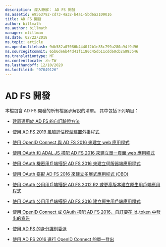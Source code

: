 ```yaml
---
description: 深入瞭解： AD FS 開發
ms.assetid: e9563792-cd73-4a32-b4a1-5bd6a2109016
title: AD FS 開發
author: billmath
ms.author: billmath
manager: mtillman
ms.date: 02/22/2018
ms.topic: article
ms.openlocfilehash: 9db582a07086b4440f2b1e85c799a280a94f9d96
ms.sourcegitcommit: 65b6de6b44d41f1180c45db11cdd60cb2a093b46
ms.translationtype: MT
ms.contentlocale: zh-TW
ms.lasthandoff: 12/10/2020
ms.locfileid: "97049126"
---
```

# <a name="ad-fs-development"></a>AD FS 開發


本檔包含 AD FS 開發的所有檔逐步解說的清單。 其中包括下列項目：


- [建置適用於 AD FS 的自訂驗證方法](../ad-fs/development/ad-fs-build-custom-auth-method.md)

- [使用 AD FS 2019 風險評估模型建置外掛程式](../ad-fs/development/ad-fs-risk-assessment-model.md)

- [使用 OpenID Connect 與 AD FS 2016 來建立 web 應用程式](../ad-fs/development/Enabling-OpenId-Connect-with-AD-FS.md)

- [使用 OAuth 和 ADAL.JS 搭配 AD FS 2016 來建立單一頁面 web 應用程式](../ad-fs/development/Single-Page-Application-with-AD-FS.md)

- [使用 OAuth 機密用戶端搭配 AD FS 2016 來建立伺服器端應用程式](./development/enabling-oauth-confidential-clients-with-ad-fs.md)

- [使用 OAuth 搭配 AD FS 2016 來建立多層式應用程式 (OBO) ](./development/ad-fs-on-behalf-of-authentication-in-windows-server.md)

- [使用 OAuth 公用用戶端搭配 AD FS 2012 R2 或更高版本建立原生用戶端應用程式](/previous-versions/adfs-windows-server-2012R2/dn633593(v=msdn.10))

- [使用 OAuth 公用用戶端搭配 AD FS 2016 建立原生用戶端應用程式](../ad-fs/development/native-client-with-ad-fs.md)

- [使用 OpenID Connect 或 OAuth 搭配 AD FS 2016，自訂要在 id_token 中發出的宣告](./development/custom-id-tokens-in-ad-fs.md)

- [使用 AD FS 的身分識別委派](../ad-fs/development/ad-fs-identity-delegation.md)

- [使用 AD FS 2016 進行 OpenID Connect 的單一登出](../ad-fs/development/ad-fs-logout-openid-connect.md)
